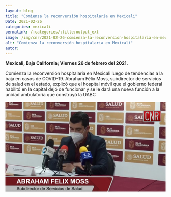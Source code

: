 ```yaml
---
layout: blog
title: "Comienza la reconversión hospitalaria en Mexicali"
Date: 2021-02-26
categories: mexicali
permalink: /:categories/:title:output_ext
image: /img/cnr/2021-02-26-comienza-la-reconversion-hospitalaria-en-mexicali.jpg
alt: "Comienza la reconversión hospitalaria en Mexicali"
autor:
---
```


**Mexicali, Baja California; Viernes 26 de febrero del 2021.** 

Comienza la reconversión hospitalaria en Mexicali luego de tendencias a la baja en casos de COVID-19. Abraham Félix Moss, subdirector de servicios de salud en el estado, explicó que el hospital móvil que el gobierno federal habilitó en la capital dejó de funcionar y se le dará una nueva función a la unidad ambulatoria que construyó la UABC

<div id="carouselExampleSlidesOnly" class="carousel slide" data-ride="carousel">
  <div class="carousel-inner">
    <div class="carousel-item active">
       <img class="d-block w-100" src="/img/cnr/2021-02-26-comienza-la-reconversion-hospitalaria-en-mexicali.jpg" loading="lazy"  alt="Comienza la reconversión hospitalaria en Mexicali">
    </div>
  </div>
</div>